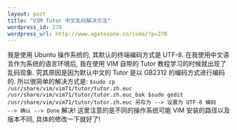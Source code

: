 ```yaml
--- 
layout: post
title: "VIM Tutor 中文乱码解决方法"
wordpress_id: 278
wordpress_url: http://www.agatezone.cn/code/?p=278
---
```

我是使用 Ubuntu 操作系统的, 其默认的终端编码方式是 UTF-8. 在我使用中文语言作为系统的语言环境后, 我在使用 VIM 自带的 Tutor 教程学习的时候就出现了乱码现象. 究其原因是因为默认中文的 Tutor 是以 GB2312 的编码方式进行编码的. 所以很简单的解决方式是:
<code>$sudo cp /usr/share/vim/vim71/tutor/tutor.zh.euc /usr/share/vim/vim71/tutor/tutor.zh.euc_bak
$sudo gedit  /usr/share/vim/vim71/tutor/tutor.zh.euc
另存为 --> 设置为 UTF-8 编码 --> 确认 --> Done</code>
解决! 这里注意的是不同的操作系统可能 VIM 安装的路径以及版本不同, 具体的修改一下就好了!
